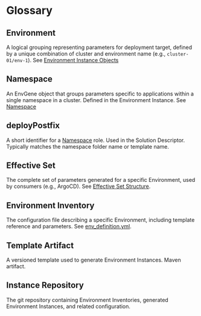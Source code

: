 # Glossary

## Environment

A logical grouping representing parameters for deployment target, defined by a unique combination of cluster and environment name (e.g., `cluster-01/env-1`). See [Environment Instance Objects](/docs/envgene-objects.md#environment-instance-objects)

## Namespace

An EnvGene object that groups parameters specific to applications within a single namespace in a cluster. Defined in the Environment Instance. See [Namespace](/docs/envgene-objects.md#namespace)

## deployPostfix

A short identifier for a [Namespace](/docs/envgene-objects.md#namespace) role. Used in the Solution Descriptor. Typically matches the namespace folder name or template name.

## Effective Set

The complete set of parameters generated for a specific Environment, used by consumers (e.g., ArgoCD). See [Effective Set Structure](/docs/calculator-cli.md#version-20-effective-set-structure).

## Environment Inventory

The configuration file describing a specific Environment, including template reference and parameters. See [env_definition.yml](/docs/envgene-configs.md#env_definitionyml).

## Template Artifact

A versioned template used to generate Environment Instances. Maven artifact.

## Instance Repository

The git repository containing Environment Inventories, generated Environment Instances, and related configuration.

